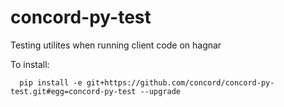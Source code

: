 # concord-py-test
Testing utilites when running client code on hagnar

To install:

```
  pip install -e git+https://github.com/concord/concord-py-test.git#egg=concord-py-test --upgrade
```
